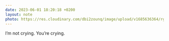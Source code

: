 ```yaml
---
date: 2023-06-01 18:20:18 +0200
layout: note
photo: https://res.cloudinary.com/dbi2zounq/image/upload/v1685636364/rgyvkuu1hjfdrzsjwp8k.jpg
---
```

I’m not crying. You’re crying. 

